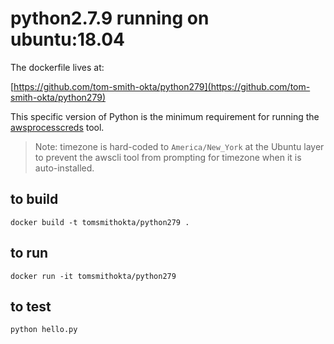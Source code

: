 # python2.7.9 running on ubuntu:18.04 #

The dockerfile lives at:

[https://github.com/tom-smith-okta/python279](https://github.com/tom-smith-okta/python279)

This specific version of Python is the minimum requirement for running the [awsprocesscreds](https://github.com/awslabs/awsprocesscreds) tool.

>Note: timezone is hard-coded to `America/New_York` at the Ubuntu layer to prevent the awscli tool from prompting for timezone when it is auto-installed.

## to build ##
```
docker build -t tomsmithokta/python279 .
```

## to run ##
```
docker run -it tomsmithokta/python279
```

## to test ##
```
python hello.py
```
